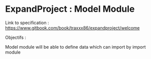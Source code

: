 # ExpandProject : Model Module

Link to specification : https://www.gitbook.com/book/traxxx86/expandproject/welcome

Objectifs :

Model module will be able to define data which can import by import module